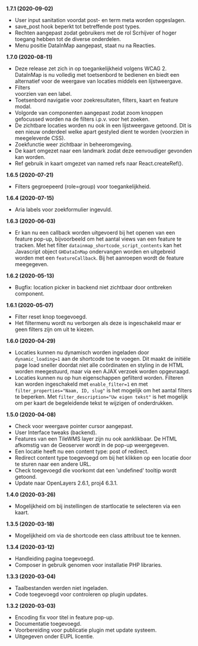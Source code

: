 **1.7.1 (2020-09-02)**

- User input sanitation voordat post- en term meta worden opgeslagen.
- save_post hook beperkt tot betreffende post types.
- Rechten aangepast zodat gebruikers met de rol Scrhijver of hoger toegang hebben tot de diverse onderdelen.
- Menu positie DataInMap aangepast, staat nu na Reacties.

**1.7.0 (2020-08-11)**

- Deze release zet zich in op toegankelijkheid volgens WCAG 2. DataInMap is nu volledig met toetsenbord te bedienen en biedt een alternatief voor de weergave van locaties middels een lijstweergave.
- Filters <aside> voorzien van een label.
- Toetsenbord navigatie voor zoekresultaten, filters, kaart en feature modal.
- Volgorde van componenten aangepast zodat zoom knoppen gefocussed worden na de filters i.p.v. voor het zoeken.
- De zichtbare locaties worden nu ook in een lijstweergave getoond. Dit is een nieuw onderdeel welke apart gestyled dient te worden (voorzien in meegeleverde CSS).
- Zoekfunctie weer zichtbaar in beheeromgeving.
- De kaart omgezet naar een landmark zodat deze eenvoudiger gevonden kan worden.
- Ref gebruik in kaart omgezet van named refs naar React.createRef().

**1.6.5 (2020-07-21)**

- Filters gegroepeerd (role=group) voor toegankelijkheid.

**1.6.4 (2020-07-15)**

- Aria labels voor zoekformulier ingevuld.

**1.6.3 (2020-06-03)**

- Er kan nu een callback worden uitgevoerd bij het openen van een feature pop-up, bijvoorbeeld om het aantal views van een feature te tracken. Met het filter `datainmap_shortcode_script_contents` kan het Javascript object `GHDataInMap` ondervangen worden en uitgebreid worden met een `featureCallback`. Bij het aanroepen wordt de feature meegegeven.

**1.6.2 (2020-05-13)**

- Bugfix: location picker in backend niet zichtbaar door ontbreken component.

**1.6.1 (2020-05-07)**

- Filter reset knop toegevoegd.
- Het filtermenu wordt nu verborgen als deze is ingeschakeld maar er geen filters zijn om uit te kiezen.

**1.6.0 (2020-04-29)**

- Locaties kunnen nu dynamisch worden ingeladen door `dynamic_loading=1` aan de shortcode toe te voegen. Dit maakt de initiële page load sneller doordat niet alle coördinaten en styling in de HTML worden meegestuurd, maar via een AJAX verzoek worden opgevraagd.
- Locaties kunnen nu op hun eigenschappen gefilterd worden. Filteren kan worden ingeschakeld met `enable_filter=1` en met `filter_properties="Naam, ID, slug"` is het mogelijk om het aantal filters te beperken. Met `filter_description="Uw eigen tekst"` is het mogelijk om per kaart de begeleidende tekst te wijzigen of onderdrukken.

**1.5.0 (2020-04-08)**

- Check voor weergave pointer cursor aangepast.
- User Interface tweaks (backend).
- Features van een TileWMS layer zijn nu ook aanklikbaar. De HTML afkomstig van de Geoserver wordt in de pop-up weergegeven.
- Een locatie heeft nu een content type: post of redirect.
- Redirect content type toegevoegd om bij het klikken op een locatie door te sturen naar een andere URL.
- Check toegevoegd die voorkomt dat een 'undefined' tooltip wordt getoond.
- Update naar OpenLayers 2.6.1, proj4 6.3.1.

**1.4.0 (2020-03-26)**

- Mogelijkheid om bij instellingen de startlocatie te selecteren via een kaart.

**1.3.5 (2020-03-18)**

- Mogelijkheid om via de shortcode een class attribuut toe te kennen.

**1.3.4 (2020-03-12)**

- Handleiding pagina toegevoegd.
- Composer in gebruik genomen voor installatie PHP libraries.

**1.3.3 (2020-03-04)**

- Taalbestanden werden niet ingeladen.
- Code toegevoegd voor controleren op plugin updates.

**1.3.2 (2020-03-03)**

- Encoding fix voor titel in feature pop-up.
- Documentatie toegevoegd.
- Voorbereiding voor publicatie plugin met update systeem.
- Uitgegeven onder EUPL licentie.